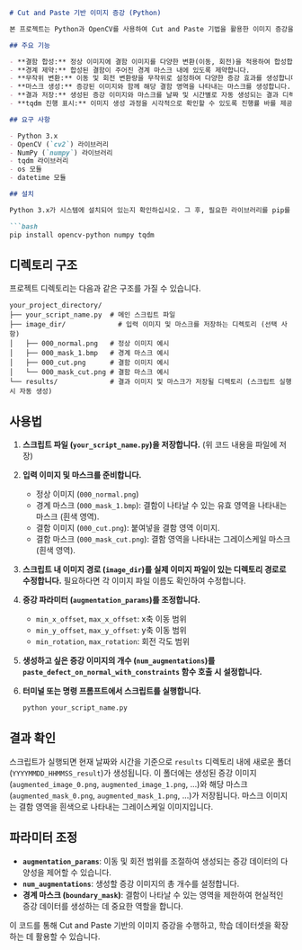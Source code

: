 ```markdown
# Cut and Paste 기반 이미지 증강 (Python)

본 프로젝트는 Python과 OpenCV를 사용하여 Cut and Paste 기법을 활용한 이미지 증강을 구현합니다. 정상 이미지에 결함 이미지를 무작위 변환(이동, 회전)하여 합성하고, 증강된 이미지와 그에 해당하는 마스크를 생성합니다. 이는 결함 데이터가 부족한 환경에서 모델 학습을 위한 추가 데이터를 확보하는 데 유용합니다.

## 주요 기능

- **결함 합성:** 정상 이미지에 결함 이미지를 다양한 변환(이동, 회전)을 적용하여 합성합니다.
- **경계 제약:** 합성된 결함이 주어진 경계 마스크 내에 있도록 제약합니다.
- **무작위 변환:** 이동 및 회전 변환량을 무작위로 설정하여 다양한 증강 효과를 생성합니다.
- **마스크 생성:** 증강된 이미지와 함께 해당 결함 영역을 나타내는 마스크를 생성합니다.
- **결과 저장:** 생성된 증강 이미지와 마스크를 날짜 및 시간별로 자동 생성되는 결과 디렉토리에 저장합니다.
- **tqdm 진행 표시:** 이미지 생성 과정을 시각적으로 확인할 수 있도록 진행률 바를 제공합니다.

## 요구 사항

- Python 3.x
- OpenCV (`cv2`) 라이브러리
- NumPy (`numpy`) 라이브러리
- tqdm 라이브러리
- os 모듈
- datetime 모듈

## 설치

Python 3.x가 시스템에 설치되어 있는지 확인하십시오. 그 후, 필요한 라이브러리를 pip를 사용하여 설치할 수 있습니다.

```bash
pip install opencv-python numpy tqdm
```

## 디렉토리 구조

프로젝트 디렉토리는 다음과 같은 구조를 가질 수 있습니다.

```
your_project_directory/
├── your_script_name.py  # 메인 스크립트 파일
├── image_dir/             # 입력 이미지 및 마스크를 저장하는 디렉토리 (선택 사항)
│   ├── 000_normal.png   # 정상 이미지 예시
│   ├── 000_mask_1.bmp   # 경계 마스크 예시
│   ├── 000_cut.png      # 결함 이미지 예시
│   └── 000_mask_cut.png # 결함 마스크 예시
└── results/             # 결과 이미지 및 마스크가 저장될 디렉토리 (스크립트 실행 시 자동 생성)
```

## 사용법

1.  **스크립트 파일 (`your_script_name.py`)을 저장합니다.** (위 코드 내용을 파일에 저장)
2.  **입력 이미지 및 마스크를 준비합니다.**
    -   정상 이미지 (`000_normal.png`)
    -   경계 마스크 (`000_mask_1.bmp`): 결함이 나타날 수 있는 유효 영역을 나타내는 마스크 (흰색 영역).
    -   결함 이미지 (`000_cut.png`): 붙여넣을 결함 영역 이미지.
    -   결함 마스크 (`000_mask_cut.png`): 결함 영역을 나타내는 그레이스케일 마스크 (흰색 영역).
3.  **스크립트 내 이미지 경로 (`image_dir`)를 실제 이미지 파일이 있는 디렉토리 경로로 수정합니다.** 필요하다면 각 이미지 파일 이름도 확인하여 수정합니다.
4.  **증강 파라미터 (`augmentation_params`)를 조정합니다.**
    -   `min_x_offset`, `max_x_offset`: x축 이동 범위
    -   `min_y_offset`, `max_y_offset`: y축 이동 범위
    -   `min_rotation`, `max_rotation`: 회전 각도 범위
5.  **생성하고 싶은 증강 이미지의 개수 (`num_augmentations`)를 `paste_defect_on_normal_with_constraints` 함수 호출 시 설정합니다.**
6.  **터미널 또는 명령 프롬프트에서 스크립트를 실행합니다.**

    ```bash
    python your_script_name.py
    ```

## 결과 확인

스크립트가 실행되면 현재 날짜와 시간을 기준으로 `results` 디렉토리 내에 새로운 폴더 (`YYYYMMDD_HHMMSS_result`)가 생성됩니다. 이 폴더에는 생성된 증강 이미지 (`augmented_image_0.png`, `augmented_image_1.png`, ...)와 해당 마스크 (`augmented_mask_0.png`, `augmented_mask_1.png`, ...)가 저장됩니다. 마스크 이미지는 결함 영역을 흰색으로 나타내는 그레이스케일 이미지입니다.

## 파라미터 조정

-   **`augmentation_params`**: 이동 및 회전 범위를 조절하여 생성되는 증강 데이터의 다양성을 제어할 수 있습니다.
-   **`num_augmentations`**: 생성할 증강 이미지의 총 개수를 설정합니다.
-   **경계 마스크 (`boundary_mask`)**: 결함이 나타날 수 있는 영역을 제한하여 현실적인 증강 데이터를 생성하는 데 중요한 역할을 합니다.

이 코드를 통해 Cut and Paste 기반의 이미지 증강을 수행하고, 학습 데이터셋을 확장하는 데 활용할 수 있습니다.
```
